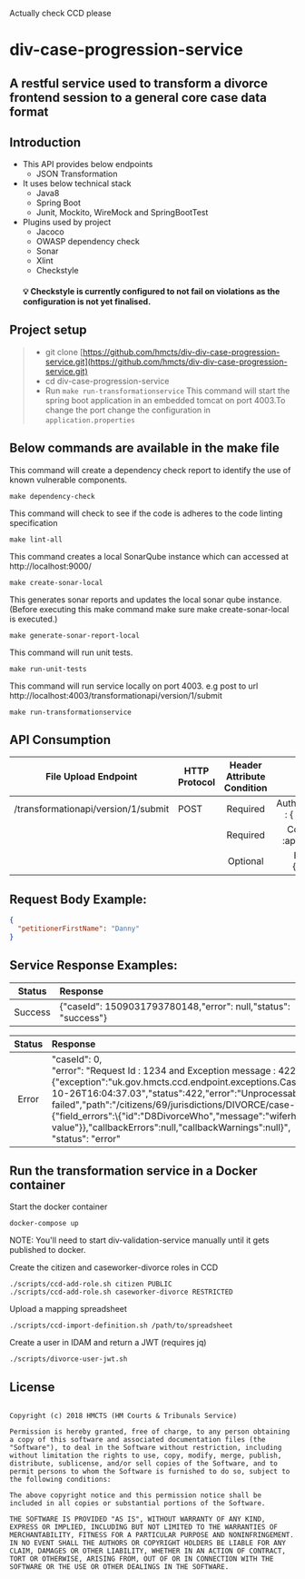 Actually check CCD please

# div-case-progression-service

## A restful service used to transform a divorce frontend session to a general core case data format

## Introduction
* This API provides below endpoints
  * JSON Transformation
* It uses below technical stack
  *  Java8
  * Spring Boot
  * Junit, Mockito, WireMock and SpringBootTest
* Plugins used by project
  * Jacoco
  * OWASP dependency check
  * Sonar
  * Xlint
  * Checkstyle 
  #### :bulb: Checkstyle is currently configured to not fail on violations as the configuration is not yet finalised.

## Project setup
> * git clone [https://github.com/hmcts/div-div-case-progression-service.git](https://github.com/hmcts/div-div-case-progression-service.git)
> * cd div-case-progression-service
> * Run `make run-transformationservice` This command will start the spring boot application in an embedded tomcat on port 4003.To change the port change the configuration in `application.properties`

## Below commands are available in the make file


This command will create a dependency check report to identify the use of known vulnerable components.
```
make dependency-check
```

This command will check to see if the code is adheres to the code linting specification
```
make lint-all
```
    
This command creates a local SonarQube instance which can accessed at http://localhost:9000/ 
```
make create-sonar-local
```

This generates sonar reports and updates the local sonar qube instance. (Before executing this make command make sure make create-sonar-local is executed.)

```
make generate-sonar-report-local
```

This command will run unit tests.

```
make run-unit-tests
```

This command will run service locally on port 4003. e.g post to url http://localhost:4003/transformationapi/version/1/submit

```
make run-transformationservice
```

 
## API Consumption

| File Upload Endpoint | HTTP Protocol | Header Attribute  Condition | Headers | Body |
|:----------------------------------:|---------------|:---------------------------:|:------------------------------------:|:----------------------------------------------------------------:|
| /transformationapi/version/1/submit | POST | Required | AuthorizationToken : { User Token }  |  |
|  |  | Required | Content-Type :application/json  |  |
|  |  | Optional | RequestId :{RequestId} |  |

## Request Body Example:

```json
{
  "petitionerFirstName": "Danny"
}
```

## Service Response Examples:

| Status | Response |
|:----------------------------------:|:-----------------|
| Success | {"caseId": 1509031793780148,"error": null,"status": "success"} |

| Status | Response |
|:----------------------------------:|:-----------------|
| Error | "caseId": 0, <br> "error": "Request Id : 1234 and Exception message : 422 , Exception response body: {"exception":"uk.gov.hmcts.ccd.endpoint.exceptions.CaseValidationException","timestamp":"2017-10-26T16:04:37.03","status":422,"error":"Unprocessable Entity","message":"Case data validation failed","path":"/citizens/69/jurisdictions/DIVORCE/case-types/DIVORCE/cases","details":{"field_errors":\\{"id":"D8DivorceWho","message":"wiferhello is not a valid value"}},"callbackErrors":null,"callbackWarnings":null}", <br> "status": "error"  |

## Run the transformation service in a Docker container

Start the docker container
```
docker-compose up
```

NOTE: You'll need to start div-validation-service manually until it gets published to docker.

Create the citizen and caseworker-divorce roles in CCD
```
./scripts/ccd-add-role.sh citizen PUBLIC
./scripts/ccd-add-role.sh caseworker-divorce RESTRICTED
```

Upload a mapping spreadsheet
```
./scripts/ccd-import-definition.sh /path/to/spreadsheet
```

Create a user in IDAM and return a JWT (requires jq)
```
./scripts/divorce-user-jwt.sh
```
##  License
```The MIT License (MIT)

Copyright (c) 2018 HMCTS (HM Courts & Tribunals Service)

Permission is hereby granted, free of charge, to any person obtaining a copy of this software and associated documentation files (the "Software"), to deal in the Software without restriction, including without limitation the rights to use, copy, modify, merge, publish, distribute, sublicense, and/or sell copies of the Software, and to permit persons to whom the Software is furnished to do so, subject to the following conditions:

The above copyright notice and this permission notice shall be included in all copies or substantial portions of the Software.

THE SOFTWARE IS PROVIDED "AS IS", WITHOUT WARRANTY OF ANY KIND, EXPRESS OR IMPLIED, INCLUDING BUT NOT LIMITED TO THE WARRANTIES OF MERCHANTABILITY, FITNESS FOR A PARTICULAR PURPOSE AND NONINFRINGEMENT. IN NO EVENT SHALL THE AUTHORS OR COPYRIGHT HOLDERS BE LIABLE FOR ANY CLAIM, DAMAGES OR OTHER LIABILITY, WHETHER IN AN ACTION OF CONTRACT, TORT OR OTHERWISE, ARISING FROM, OUT OF OR IN CONNECTION WITH THE SOFTWARE OR THE USE OR OTHER DEALINGS IN THE SOFTWARE.
```

